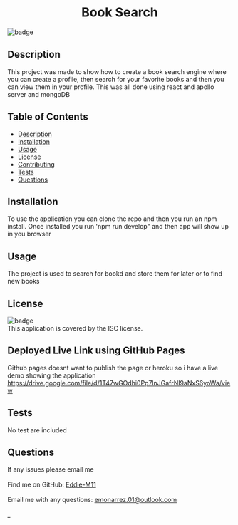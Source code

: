 <h1 align="center">Book Search  </h1>
  
![badge](https://img.shields.io/badge/license-ISC-brightgreen)<br />
## Description
This project was made to show how to create a book search engine where you can create a profile, then search for your favorite books and then you can view them in your profile. This was all done using react and apollo server and mongoDB
## Table of Contents
- [Description](#description)
- [Installation](#installation)
- [Usage](#usage)
- [License](#license)
- [Contributing](#contributing)
- [Tests](#tests)
- [Questions](#questions)
## Installation
To use the application you can clone the repo and then you run an npm install. Once installed you run 'npm run develop" and then app will show up in you browser
## Usage
The project is used to search for bookd and store them for later or to find new books
## License
![badge](https://img.shields.io/badge/license-ISC-brightgreen)
<br />
This application is covered by the ISC license.

## Deployed Live Link using GitHub Pages

Github pages doesnt want to publish the page or heroku so i have a live demo showing the application
https://drive.google.com/file/d/1T47wGOdhi0Pp7lnJGafrNl9aNxS6yoWa/view


## Tests

No test are included

## Questions

If any issues please email me<br />
<br />
Find me on GitHub: [Eddie-M11](https://github.com/Eddie-M11)<br />
<br />
Email me with any questions: emonarrez.01@outlook.com<br /><br />\_
